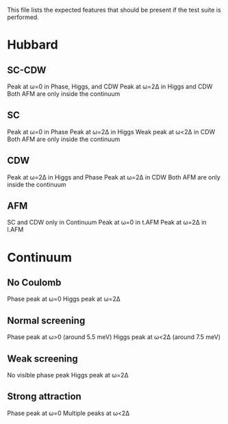 This file lists the expected features that should be present if the test suite is performed.

# Hubbard

## SC-CDW
Peak at ω=0 in Phase, Higgs, and CDW
Peak at ω=2Δ in Higgs and CDW
Both AFM are only inside the continuum

## SC
Peak at ω=0 in Phase
Peak at ω=2Δ in Higgs
Weak peak at ω<2Δ in CDW
Both AFM are only inside the continuum

## CDW
Peak at ω=2Δ in Higgs and Phase
Peak at ω=2Δ in CDW
Both AFM are only inside the continuum

## AFM
SC and CDW only in Continuum
Peak at ω=0 in t.AFM
Peak at ω=2Δ in l.AFM 

# Continuum

## No Coulomb
Phase peak at ω=0
Higgs peak at ω=2Δ

## Normal screening
Phase peak at ω>0  (around 5.5 meV)
Higgs peak at ω<2Δ (around 7.5 meV)

## Weak screening
No visible phase peak 
Higgs peak at ω=2Δ 

## Strong attraction
Phase peak at ω=0
Multiple peaks at ω<2Δ